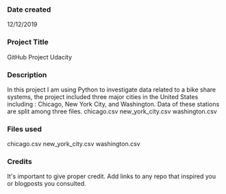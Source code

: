 ### Date created
12/12/2019

### Project Title
GitHub Project Udacity

### Description
In this project I am using Python to investigate data related to a bike share systems, the project included three major cities in the United States including : Chicago, New York City, and Washington. Data of these stations are split among three files. chicago.csv new_york_city.csv washington.csv

### Files used
chicago.csv
new_york_city.csv
washington.csv
### Credits
It's important to give proper credit. Add links to any repo that inspired you or blogposts you consulted.

